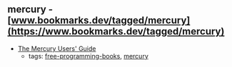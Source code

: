 mercury - [www.bookmarks.dev/tagged/mercury](https://www.bookmarks.dev/tagged/mercury) 
---
* [The Mercury Users' Guide](http://www.mercurylang.org/information/doc-release/user_guide.pdf)
    * tags: [free-programming-books](../tags/free-programming-books.md), [mercury](../tags/mercury.md)
